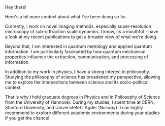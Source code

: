 Hey there!

Here's a bit more context about what I've been doing so far.

Currently, I work on novel imaging methods, especially super-resolution microscopy of sub-diffraction scale dynamics. I know, its a mouthful - have a look at my recent publications to get a broader view of what we're doing.

Beyond that, I am interested in quantum metrology and applied quantum information. I am particularly fascinated by how quantum mechanical properties influence the extraction, communication, and processing of information.

In addition to my work in physics, I have a strong interest in philosophy. Studying the philosophy of science has broadened my perspective, allowing me to explore the intersections between science and its socio-political context.

That is why I hold graduate degrees in Physics and in Philosophy of Science from the University of Hannover. During my studies, I spent time at CERN, Stanford University, and Universitetet i Agder (Norway). I can highly recommend to explore different academic environments during your studies if you get the chance!

